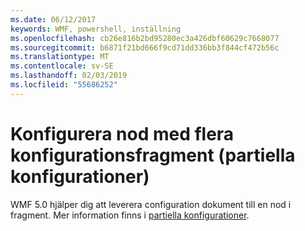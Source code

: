 ```yaml
---
ms.date: 06/12/2017
keywords: WMF, powershell, inställning
ms.openlocfilehash: cb26e816b2bd95280ec3a426dbf60629c7668077
ms.sourcegitcommit: b6871f21bd666f9cd71dd336bb3f844cf472b56c
ms.translationtype: MT
ms.contentlocale: sv-SE
ms.lasthandoff: 02/03/2019
ms.locfileid: "55686252"
---
```

# <a name="configure-node-with-multiple-configuration-fragments-partial-configurations"></a>Konfigurera nod med flera konfigurationsfragment (partiella konfigurationer)

WMF 5.0 hjälper dig att leverera configuration dokument till en nod i fragment. Mer information finns i [partiella konfigurationer](https://msdn.microsoft.com/powershell/dsc/partialconfigs).
